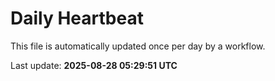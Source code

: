 # Daily Heartbeat
This file is automatically updated once per day by a workflow.

Last update: **2025-08-28 05:29:51 UTC**
